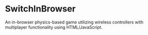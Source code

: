 # SwitchInBrowser

An in-browser physics-based game utilizing wireless controllers with multiplayer functionality using HTML/JavaScript.
